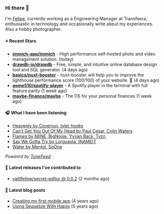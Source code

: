 ### Hi there 👋

I'm [Felipe](https://felipevm.com), currently working as a Engineering Manager at Transfeera, enthusiastic in technology and occasionally write about my experiences. Also a hobby photographer.

#### ⭐ Recent Stars
- **[immich-app/immich](https://github.com/immich-app/immich)** - High performance self-hosted photo and video management solution. (today)
- **[drawdb-io/drawdb](https://github.com/drawdb-io/drawdb)** - Free, simple, and intuitive online database design tool and SQL generator. (4 days ago)
- **[basics/nuxt-booster](https://github.com/basics/nuxt-booster)** - nuxt-booster will help you to improve the lighthouse performance score (100/100) of your website. 🚀 (4 days ago)
- **[aome510/spotify-player](https://github.com/aome510/spotify-player)** - A Spotify player in the terminal with full feature parity (1 week ago)
- **[maybe-finance/maybe](https://github.com/maybe-finance/maybe)** - The OS for your personal finances (1 week ago)

#### 🎧 What I have been listening
- [Heavenly by Coverrun, tyler hooks](https://open.spotify.com/track/3WE1wb4se82RtTLKTXestN)
- [Can&#39;t Get You Out Of My Head by Paul Cesar, Colin Waters](https://open.spotify.com/track/3DL2iO0TRGGRQm5OUGaM9Z)
- [Flames by NIINE, BigNoise, Yvvan Back, Tyzn](https://open.spotify.com/track/03xEAs75WEBU2M4WTxKfuw)
- [Say We Gotta Try by Lorguasta, INAMEIT](https://open.spotify.com/track/0MlkkD8K1mx9Qb7wOOSdEQ)
- [Water by Mentol, SoOne](https://open.spotify.com/track/6yevoZRaLpUDEFzxx6sNCs)

_Powered by [TuneFeed](https://tunefeed.app?ref=valtlfelipe-gh-profile)_ 

#### 🚀 Latest releases I've contributed to


- [valtlfelipe/secret-editor @ 0.0.2](https://github.com/valtlfelipe/secret-editor/releases/tag/0.0.2) (2 months ago)

#### 📄 Latest blog posts
- [Creating my first mobile app](https://felipevm.com/posts/creating-my-first-mobile-app/) (4 years ago)
- [Using Sequelize With Hapijs](https://felipevm.com/posts/using-sequelize-with-hapijs/) (5 years ago)
